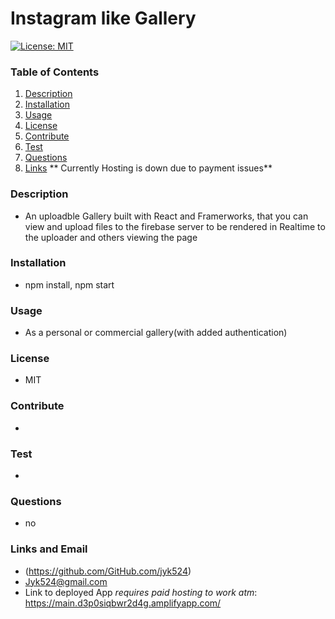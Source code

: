 # Instagram like Gallery

[![License: MIT](https://img.shields.io/badge/License-MIT-yellow.svg)](https://opensource.org/licenses/MIT)

### Table of Contents

1. [Description](#description)
2. [Installation](#installation)
3. [Usage](#usage)
4. [License](#license)
5. [Contribute](#contribute)
6. [Test](#test)
7. [Questions](#questions)
8. [Links](#links)
   ** Currently Hosting is down due to payment issues**

### Description

- An uploadble Gallery built with React and Framerworks, that you can view and upload files to the firebase server to be rendered in Realtime to the uploader and others viewing the page

### Installation

- npm install, npm start

### Usage

- As a personal or commercial gallery(with added authentication)

### License

- MIT

### Contribute

-

### Test

-

### Questions

- no

### Links and Email

- (https://github.com/GitHub.com/jyk524)
- Jyk524@gmail.com
- Link to deployed App _requires paid hosting to work atm_: https://main.d3p0siqbwr2d4g.amplifyapp.com/
